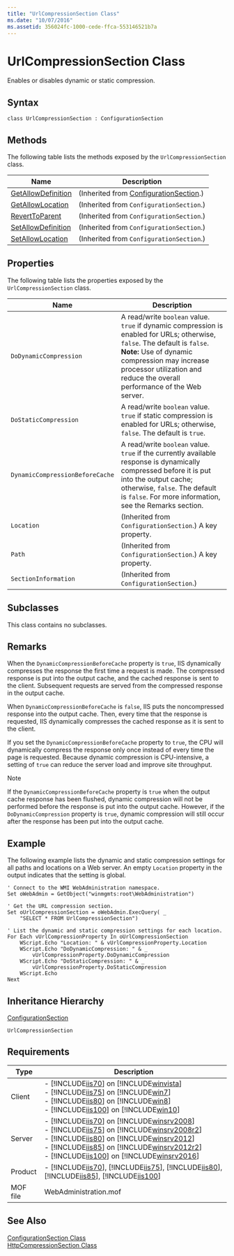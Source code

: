 ```yaml
---
title: "UrlCompressionSection Class"
ms.date: "10/07/2016"
ms.assetid: 356024fc-1000-cede-ffca-553146521b7a
---
```

# UrlCompressionSection Class
Enables or disables dynamic or static compression.  
  
## Syntax  
  
```vbs  
class UrlCompressionSection : ConfigurationSection  
```  
  
## Methods  
 The following table lists the methods exposed by the `UrlCompressionSection` class.  
  
|Name|Description|  
|----------|-----------------|  
|[GetAllowDefinition](../wmi-provider/configurationsection-getallowdefinition-method.md)|(Inherited from [ConfigurationSection](../wmi-provider/configurationsection-class.md).)|  
|[GetAllowLocation](../wmi-provider/configurationsection-getallowlocation-method.md)|(Inherited from `ConfigurationSection`.)|  
|[RevertToParent](../wmi-provider/configurationsection-reverttoparent-method.md)|(Inherited from `ConfigurationSection`.)|  
|[SetAllowDefinition](../wmi-provider/configurationsection-setallowdefinition-method.md)|(Inherited from `ConfigurationSection`.)|  
|[SetAllowLocation](../wmi-provider/configurationsection-setallowlocation-method.md)|(Inherited from `ConfigurationSection`.)|  
  
## Properties  
 The following table lists the properties exposed by the `UrlCompressionSection` class.  
  
|Name|Description|  
|----------|-----------------|  
|`DoDynamicCompression`|A read/write `boolean` value. `true` if dynamic compression is enabled for URLs; otherwise, `false`. The default is `false`. **Note:**  Use of dynamic compression may increase processor utilization and reduce the overall performance of the Web server.|  
|`DoStaticCompression`|A read/write `boolean` value. `true` if static compression is enabled for URLs; otherwise, `false`. The default is `true`.|  
|`DynamicCompressionBeforeCache`|A read/write `boolean` value. `true` if the currently available response is dynamically compressed before it is put into the output cache; otherwise, `false`. The default is `false`. For more information, see the Remarks section.|  
|`Location`|(Inherited from `ConfigurationSection`.) A key property.|  
|`Path`|(Inherited from `ConfigurationSection`.) A key property.|  
|`SectionInformation`|(Inherited from `ConfigurationSection`.)|  
  
## Subclasses  
 This class contains no subclasses.  
  
## Remarks  
 When the `DynamicCompressionBeforeCache` property is `true`, IIS dynamically compresses the response the first time a request is made. The compressed response is put into the output cache, and the cached response is sent to the client. Subsequent requests are served from the compressed response in the output cache.  
  
 When `DynamicCompressionBeforeCache` is `false`, IIS puts the noncompressed response into the output cache. Then, every time that the response is requested, IIS dynamically compresses the cached response as it is sent to the client.  
  
 If you set the `DynamicCompressionBeforeCache` property to `true`, the CPU will dynamically compress the response only once instead of every time the page is requested. Because dynamic compression is CPU-intensive, a setting of `true` can reduce the server load and improve site throughput.  
  
> [!NOTE]
>  If the `DynamicCompressionBeforeCache` property is `true` when the output cache response has been flushed, dynamic compression will not be performed before the response is put into the output cache. However, if the `DoDynamicCompression` property is `true`, dynamic compression will still occur after the response has been put into the output cache.  
  
## Example  
 The following example lists the dynamic and static compression settings for all paths and locations on a Web server. An empty `Location` property in the output indicates that the setting is global.  
  
```  
' Connect to the WMI WebAdministration namespace.  
Set oWebAdmin = GetObject("winmgmts:root\WebAdministration")  
  
' Get the URL compression section.  
Set oUrlCompressionSection = oWebAdmin.ExecQuery( _  
    "SELECT * FROM UrlCompressionSection")  
  
' List the dynamic and static compression settings for each location.  
For Each vUrlCompressionProperty In oUrlCompressionSection  
    WScript.Echo "Location: " & vUrlCompressionProperty.Location  
    WScript.Echo "DoDynamicCompression: " & _  
        vUrlCompressionProperty.DoDynamicCompression  
    WScript.Echo "DoStaticCompression: " & _  
        vUrlCompressionProperty.DoStaticCompression  
    WScript.Echo  
Next  
```  
  
## Inheritance Hierarchy  
 [ConfigurationSection](../wmi-provider/configurationsection-class.md)  
  
 `UrlCompressionSection`  
  
## Requirements  
  
|Type|Description|  
|----------|-----------------|  
|Client|-   [!INCLUDE[iis70](../wmi-provider/includes/iis70-md.md)] on [!INCLUDE[winvista](../wmi-provider/includes/winvista-md.md)]<br />-   [!INCLUDE[iis75](../wmi-provider/includes/iis75-md.md)] on [!INCLUDE[win7](../wmi-provider/includes/win7-md.md)]<br />-   [!INCLUDE[iis80](../wmi-provider/includes/iis80-md.md)] on [!INCLUDE[win8](../wmi-provider/includes/win8-md.md)]<br />-   [!INCLUDE[iis100](../wmi-provider/includes/iis100-md.md)] on [!INCLUDE[win10](../wmi-provider/includes/win10-md.md)]|  
|Server|-   [!INCLUDE[iis70](../wmi-provider/includes/iis70-md.md)] on [!INCLUDE[winsrv2008](../wmi-provider/includes/winsrv2008-md.md)]<br />-   [!INCLUDE[iis75](../wmi-provider/includes/iis75-md.md)] on [!INCLUDE[winsrv2008r2](../wmi-provider/includes/winsrv2008r2-md.md)]<br />-   [!INCLUDE[iis80](../wmi-provider/includes/iis80-md.md)] on [!INCLUDE[winsrv2012](../wmi-provider/includes/winsrv2012-md.md)]<br />-   [!INCLUDE[iis85](../wmi-provider/includes/iis85-md.md)] on [!INCLUDE[winsrv2012r2](../wmi-provider/includes/winsrv2012r2-md.md)]<br />-   [!INCLUDE[iis100](../wmi-provider/includes/iis100-md.md)] on [!INCLUDE[winsrv2016](../wmi-provider/includes/winsrv2016-md.md)]|  
|Product|-   [!INCLUDE[iis70](../wmi-provider/includes/iis70-md.md)], [!INCLUDE[iis75](../wmi-provider/includes/iis75-md.md)], [!INCLUDE[iis80](../wmi-provider/includes/iis80-md.md)], [!INCLUDE[iis85](../wmi-provider/includes/iis85-md.md)], [!INCLUDE[iis100](../wmi-provider/includes/iis100-md.md)]|  
|MOF file|WebAdministration.mof|  
  
## See Also  
 [ConfigurationSection Class](../wmi-provider/configurationsection-class.md)   
 [HttpCompressionSection Class](../wmi-provider/httpcompressionsection-class.md)
